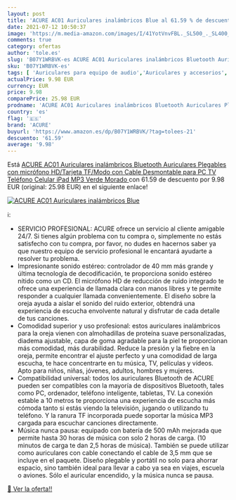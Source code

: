 ```yaml
---
layout: post
title: 'ACURE AC01 Auriculares inalámbricos Blue al 61.59 % de descuento'
date: 2021-07-12 10:50:37
image: 'https://m.media-amazon.com/images/I/41YotVnvFBL._SL500_._SL400_.jpg'
comments: true
category: ofertas
author: 'tole.es'
slug: 'B07Y1WRBVK-es ACURE AC01 Auriculares inalámbricos Bluetooth Auriculares...'
sku: 'B07Y1WRBVK-es'
tags: [ 'Auriculares para equipo de audio','Auriculares y accesorios','Electrónica','acure','ipad', ]
actualPrice: 9.98 EUR
currency: EUR
price: 9.98
comparePrice: 25.98 EUR
prodname: 'ACURE AC01 Auriculares inalámbricos Bluetooth Auriculares Plegables con micrófono HD/Tarjeta TF/Modo con Cable Desmontable para PC TV Teléfono Celular iPad MP3  Verde Morado '
country: 'es'
flag: '🇪🇸'
brand: 'ACURE'
buyurl: 'https://www.amazon.es/dp/B07Y1WRBVK/?tag=tolees-21'
descuento: '61.59'
average: '9.98'
---
```


Está [ACURE AC01 Auriculares inalámbricos Bluetooth Auriculares Plegables con micrófono HD/Tarjeta TF/Modo con Cable Desmontable para PC TV Teléfono Celular iPad MP3  Verde Morado ](https://www.amazon.es/dp/B07Y1WRBVK/?tag=tolees-21) con 61.59 de descuento por 9.98 EUR (original: 25.98 EUR) en el siguiente enlace!

[![ACURE AC01 Auriculares inalámbricos Blue](https://m.media-amazon.com/images/I/41YotVnvFBL._SL500_._SL400_.jpg)](https://www.amazon.es/dp/B07Y1WRBVK/?tag=tolees-21)

ℹ️:

- SERVICIO PROFESIONAL: ACURE ofrece un servicio al cliente amigable 24/7. Si tienes algún problema con tu compra o, simplemente no estás satisfecho con tu compra, por favor, no dudes en hacernos saber ya que nuestro equipo de servicio profesional le encantará ayudarte a resolver tu problema.
- Impresionante sonido estéreo: controlador de 40 mm más grande y última tecnología de decodificación, te proporciona sonido estéreo nítido como un CD. El micrófono HD de reducción de ruido integrado te ofrece una experiencia de llamada clara con manos libres y te permite responder a cualquier llamada convenientemente. El diseño sobre la oreja ayuda a aislar el sonido del ruido exterior, obtendrá una experiencia de escucha envolvente natural y disfrutar de cada detalle de tus canciones.
- Comodidad superior y uso profesional: estos auriculares inalámbricos para la oreja vienen con almohadillas de proteína suave personalizadas, diadema ajustable, capa de goma agradable para la piel te proporcionan más comodidad, más durabilidad. Reduce la presión y la fiebre en la oreja, permite encontrar el ajuste perfecto y una comodidad de larga escucha, te hace concentrarte en tu música, TV, películas y vídeos. Apto para niños, niñas, jóvenes, adultos, hombres y mujeres.
- Compatibilidad universal: todos los auriculares Bluetooth de ACURE pueden ser compatibles con la mayoría de dispositivos Bluetooth, tales como PC, ordenador, teléfono inteligente, tabletas, TV. La conexión estable a 10 metros te proporciona una experiencia de escucha más cómoda tanto si estás viendo la televisión, jugando o utilizando tu teléfono. Y la ranura TF incorporada puede soportar la música MP3 cargada para escuchar canciones directamente.
- Música nunca pausa: equipado con batería de 500 mAh mejorada que permite hasta 30 horas de música con solo 2 horas de carga. (10 minutos de carga te dan 2,5 horas de música). También se puede utilizar como auriculares con cable conectando el cable de 3,5 mm que se incluye en el paquete. Diseño plegable y portátil no solo para ahorrar espacio, sino también ideal para llevar a cabo ya sea en viajes, escuela o aviones. Sólo el auricular encendido, y la música nunca se pausa.

[🛒 Ver la oferta!!](https://www.amazon.es/dp/B07Y1WRBVK/?tag=tolees-21)
